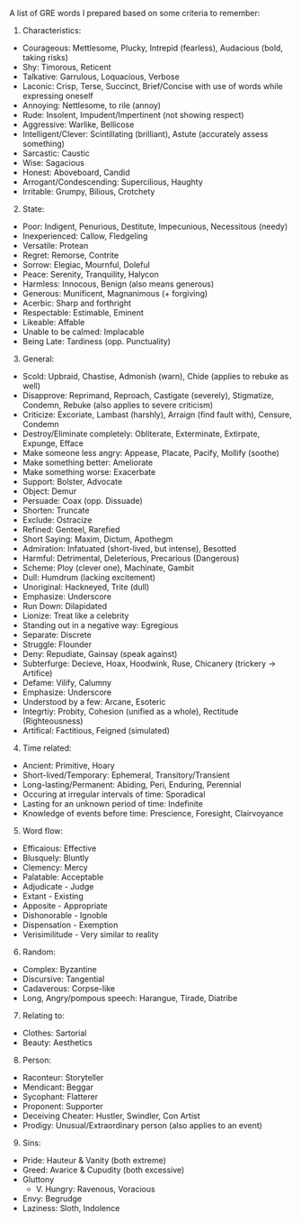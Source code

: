 A list of GRE words I prepared based on some criteria to remember:

1) Characteristics:
- Courageous: Mettlesome, Plucky, Intrepid (fearless), Audacious (bold, taking risks)
- Shy: Timorous, Reticent
- Talkative: Garrulous, Loquacious, Verbose
- Laconic: Crisp, Terse, Succinct, Brief/Concise with use of words while expressing oneself
- Annoying: Nettlesome, to rile (annoy)
- Rude: Insolent, Impudent/Impertinent (not showing respect)
- Aggressive: Warlike, Bellicose
- Intelligent/Clever: Scintillating (brilliant), Astute (accurately assess something)
- Sarcastic: Caustic
- Wise: Sagacious
- Honest: Aboveboard, Candid
- Arrogant/Condescending: Supercilious, Haughty
- Irritable: Grumpy, Bilious, Crotchety

2) State:
- Poor: Indigent, Penurious, Destitute, Impecunious, Necessitous (needy)
- Inexperienced: Callow, Fledgeling
- Versatile: Protean
- Regret: Remorse, Contrite
- Sorrow: Elegiac, Mournful, Doleful
- Peace: Serenity, Tranquility, Halycon
- Harmless: Innocous, Benign (also means generous)
- Generous: Munificent, Magnanimous (+ forgiving)
- Acerbic: Sharp and forthright
- Respectable: Estimable, Eminent
- Likeable: Affable
- Unable to be calmed: Implacable
- Being Late: Tardiness (opp. Punctuality)

3) General:
- Scold: Upbraid, Chastise, Admonish (warn), Chide (applies to rebuke as well)
- Disapprove: Reprimand, Reproach, Castigate (severely), Stigmatize, Condemn, Rebuke (also applies to severe criticism)
- Criticize: Excoriate, Lambast (harshly), Arraign (find fault with), Censure, Condemn
- Destroy/Eliminate completely: Obliterate, Exterminate, Extirpate, Expunge, Efface
- Make someone less angry: Appease, Placate, Pacify, Mollify (soothe)
- Make something better: Ameliorate
- Make something worse: Exacerbate
- Support: Bolster, Advocate
- Object: Demur
- Persuade: Coax (opp. Dissuade)
- Shorten: Truncate
- Exclude: Ostracize
- Refined: Genteel, Rarefied
- Short Saying: Maxim, Dictum, Apothegm
- Admiration: Infatuated (short-lived, but intense), Besotted
- Harmful: Detrimental, Deleterious, Precarious (Dangerous)
- Scheme: Ploy (clever one), Machinate, Gambit
- Dull: Humdrum (lacking excitement)
- Unoriginal: Hackneyed, Trite (dull)
- Emphasize: Underscore
- Run Down: Dilapidated
- Lionize: Treat like a celebrity
- Standing out in a negative way: Egregious
- Separate: Discrete
- Struggle: Flounder
- Deny: Repudiate, Gainsay (speak against)
- Subterfurge: Decieve, Hoax, Hoodwink, Ruse, Chicanery (trickery -> Artifice)
- Defame: Vilify, Calumny 
- Emphasize: Underscore
- Understood by a few: Arcane, Esoteric
- Integrtiy: Probity, Cohesion (unified as a whole), Rectitude (Righteousness)
- Artifical: Factitious, Feigned (simulated)

4) Time related:
- Ancient: Primitive, Hoary
- Short-lived/Temporary: Ephemeral, Transitory/Transient
- Long-lasting/Permanent: Abiding, Peri, Enduring, Perennial
- Occuring at irregular intervals of time: Sporadical
- Lasting for an unknown period of time: Indefinite
- Knowledge of events before time: Prescience, Foresight, Clairvoyance

5) Word flow:
- Efficaious: Effective
- Blusquely: Bluntly
- Clemency: Mercy
- Palatable: Acceptable
- Adjudicate - Judge
- Extant - Existing
- Apposite - Appropriate
- Dishonorable - Ignoble
- Dispensation - Exemption
- Verisimilitude - Very similar to reality

6) Random:
- Complex: Byzantine
- Discursive: Tangential
- Cadaverous: Corpse-like
- Long, Angry/pompous speech: Harangue, Tirade, Diatribe 

7) Relating to:
- Clothes: Sartorial
- Beauty: Aesthetics

8) Person:
- Raconteur: Storyteller
- Mendicant: Beggar
- Sycophant: Flatterer
- Proponent: Supporter
- Deceiving Cheater: Hustler, Swindler, Con Artist
- Prodigy: Unusual/Extraordinary person (also applies to an event)

9) Sins: 
- Pride: Hauteur & Vanity (both extreme)
- Greed: Avarice & Cupudity (both excessive)
- Gluttony
  - V. Hungry: Ravenous, Voracious
- Envy: Begrudge
- Laziness: Sloth, Indolence
